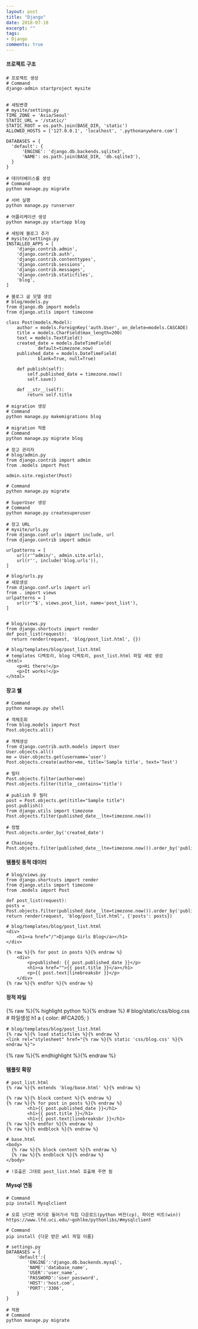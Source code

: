 ```yaml
---
layout: post
title: "Django"
date: 2018-07-10
excerpt: ""
tags:
- Django
comments: true
---
```

#### 프로젝트 구조
    # 프로젝트 생성
    # Command
    django-admin startproject mysite


    # 세팅변경
    # mysite/settings.py
    TIME_ZONE = 'Asia/Seoul'
    STATIC_URL = '/static/'
    STATIC_ROOT = os.path.join(BASE_DIR, 'static')
    ALLOWED_HOSTS = ['127.0.0.1', 'localhost', '.pythonanywhere.com']

    DATABASES = {
      'default': {
          'ENGINE': 'django.db.backends.sqlite3',
          'NAME': os.path.join(BASE_DIR, 'db.sqlite3'),
      }
    }

    # 데이터베이스를 생성
    # Command
    python manage.py migrate

    # 서버 실행
    python manage.py runserver

    # 어플리케이션 생성
    python manage.py startapp blog

    # 세팅에 블로그 추가
    # mysite/settings.py
    INSTALLED_APPS = [
        'django.contrib.admin',
        'django.contrib.auth',
        'django.contrib.contenttypes',
        'django.contrib.sessions',
        'django.contrib.messages',
        'django.contrib.staticfiles',
        'blog',
    ]

    # 블로그 글 모델 생성
    # blog/models.py
    from django.db import models
    from django.utils import timezone

    class Post(models.Model):
        author = models.ForeignKey('auth.User', on_delete=models.CASCADE)
        title = models.CharField(max_length=200)
        text = models.TextField()
        created_date = models.DateTimeField(
                default=timezone.now)
        published_date = models.DateTimeField(
                blank=True, null=True)

        def publish(self):
            self.published_date = timezone.now()
            self.save()

        def __str__(self):
            return self.title

    # migration 생성
    # Command
    python manage.py makemigrations blog

    # migration 적용
    # Command
    python manage.py migrate blog

    # 장고 관리자
    # blog/admin.py
    from django.contrib import admin
    from .models import Post

    admin.site.register(Post)

    # Command
    python manage.py migrate

    # SuperUser 생성
    # Command
    python manage.py createsuperuser

    # 장고 URL
    # mysite/urls.py
    from django.conf.urls import include, url
    from django.contrib import admin

    urlpatterns = [
        url(r'^admin/', admin.site.urls),
        url(r'', include('blog.urls')),
    ]

    # blog/urls.py
    # 새로생성
    from django.conf.urls import url
    from . import views
    urlpatterns = [
        url(r'^$', views.post_list, name='post_list'),
    ]


    # blog/views.py
    from django.shortcuts import render
    def post_list(request):
      return render(request, 'blog/post_list.html', {})

    # blog/templates/blog/post_list.html
    # templates 디렉토리, blog 디렉토리, post_list.html 파일 새로 생성
    <html>
        <p>Hi there!</p>
        <p>It works!</p>
    </html>


#### 장고 쉘
    # Command
    python manage.py shell

    # 객체조회
    from blog.models import Post
    Post.objects.all()

    # 객체생성
    from django.contrib.auth.models import User
    User.objects.all()
    me = User.objects.get(username='user')
    Post.objects.create(author=me, title='Sample title', text='Test')

    # 필터
    Post.objects.filter(author=me)
    Post.objects.filter(title__contains='title')

    # publish 후 필터
    post = Post.objects.get(title="Sample title")
    post.publish()
    from django.utils import timezone
    Post.objects.filter(published_date__lte=timezone.now())

    # 정렬
    Post.objects.order_by('created_date')

    # Chaining
    Post.objects.filter(published_date__lte=timezone.now()).order_by('published_date')


#### 템플릿 동적 데이터
    # blog/views.py
    from django.shortcuts import render
    from django.utils import timezone
    from .models import Post

    def post_list(request):
    posts = Post.objects.filter(published_date__lte=timezone.now()).order_by('published_date')
    return render(request, 'blog/post_list.html', {'posts': posts})

    # blog/templates/blog/post_list.html
    <div>
        <h1><a href="/">Django Girls Blog</a></h1>
    </div>

    {% raw %}{% for post in posts %}{% endraw %}
        <div>
            <p>published: {{ post.published_date }}</p>
            <h1><a href="">{{ post.title }}</a></h1>
            <p>{{ post.text|linebreaksbr }}</p>
        </div>
    {% raw %}{% endfor %}{% endraw %}

#### 정적 파일
{% raw %}{% highlight python %}{% endraw %}
    # blog/static/css/blog.css
    # 파일생성
    h1 a {
        color: #FCA205;
    }

    # blog/templates/blog/post_list.html
    {% raw %}{% load staticfiles %}{% endraw %}
    <link rel="stylesheet" href="{% raw %}{% static 'css/blog.css' %}{% endraw %}">
{% raw %}{% endhighlight %}{% endraw %}

#### 템플릿 확장
    # post_list.html
    {% raw %}{% extends 'blog/base.html' %}{% endraw %}

    {% raw %}{% block content %}{% endraw %}
    {% raw %}{% for post in posts %}{% endraw %}
            <h1>{{ post.published_date }}</h1>
            <h1>{{ post.title }}</h1>
            <h1>{{ post.text|linebreaksbr }}</h1>
    {% raw %}{% endfor %}{% endraw %}
    {% raw %}{% endblock %}{% endraw %}

    # base.html
    <body>
      {% raw %}{% block content %}{% endraw %}
      {% raw %}{% endblock %}{% endraw %}
    </body>

    # !호출은 그대로 post_list.html 호출해 주면 됨

#### Mysql 연동
    # Command
    pip install Mysqlclient

    # 오류 난다면 여기로 들어가서 직접 다운로드(python 버전(cp), 파이썬 비트(win))
    https://www.lfd.uci.edu/~gohlke/pythonlibs/#mysqlclient

    # Command
    pip install {다운 받은 whl 파일 이름}

    # settings.py
    DATABASES = {
        'default':{
            'ENGINE':'django.db.backends.mysql',
            'NAME':'database_name',
            'USER':'user_name',
            'PASSWORD':'user_password',
            'HOST':'host.com',
            'PORT':'3306',
        }
    }

    # 적용
    # Command
    python manage.py migrate
